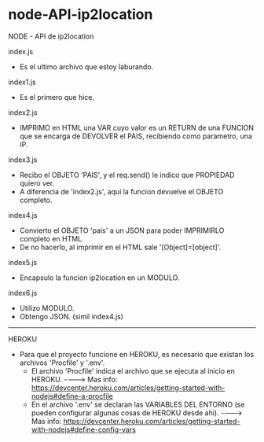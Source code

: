 # node-API-ip2location
NODE - API de ip2location

index.js
  - Es el ultimo archivo que estoy laburando.

index1.js
  - Es el primero que hice.

index2.js
  - IMPRIMO en HTML una VAR cuyo valor es un RETURN de una FUNCION que se encarga de DEVOLVER el PAIS, recibiendo como parametro, una IP.

index3.js
  - Recibo el OBJETO 'PAIS', y el req.send() le indico que PROPIEDAD quiero ver. 
  - A diferencia de 'index2.js', aquí la funcion devuelve el OBJETO completo.

index4.js
  - Convierto el OBJETO 'pais' a un JSON para poder IMPRIMIRLO completo en HTML.
  - De no hacerlo, al imprimir en el HTML sale '[Object]=[object]'.

index5.js
  - Encapsulo la funcion ip2location en un MODULO.

index6.js
  - Utilizo MODULO.
  - Obtengo JSON. (simil index4.js)



------------------------------------------------------------------------------------------------------------------

HEROKU

- Para que el proyecto funcione en HEROKU, es necesario que existan los archivos 'Procfile' y '.env'.
    - El archivo 'Procfile' indica el archivo que se ejecuta al inicio en HEROKU.
    ----> Mas info: https://devcenter.heroku.com/articles/getting-started-with-nodejs#define-a-procfile
    - En el archivo '.env' se declaran las VARIABLES DEL ENTORNO (se pueden configurar algunas cosas de HEROKU desde ahi).
    ----> Mas info: https://devcenter.heroku.com/articles/getting-started-with-nodejs#define-config-vars